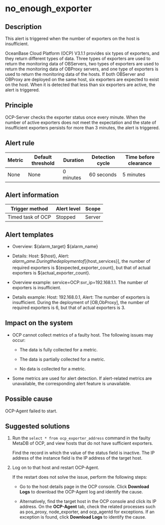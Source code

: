 no_enough_exporter
=======================================

**Description**
------------------------------------

This alert is triggered when the number of exporters on the host is insufficient.

OceanBase Cloud Platform (OCP) V3.1.1 provides six types of exporters, and they return different types of data. Three types of exporters are used to return the monitoring data of OBServers, two types of exporters are used to return the monitoring data of OBProxy servers, and one type of exporters is used to return the monitoring data of the hosts. If both OBServer and OBProxy are deployed on the same host, six exporters are expected to exist on the host. When it is detected that less than six exporters are active, the alert is triggered.

Principle
------------------------------

OCP-Server checks the exporter status once every minute. When the number of active exporters does not meet the expectation and the state of insufficient exporters persists for more than 3 minutes, the alert is triggered.

**Alert rule**
-----------------------------------

| Metric | Default threshold | Duration  | Detection cycle | Time before clearance |
|--------|-------------------|-----------|-----------------|-----------------------|
| None   | None              | 0 minutes | 60 seconds      | 5 minutes             |

**Alert information**
------------------------------------------

|  Trigger method   | Alert level | Scope  |
|-------------------|-------------|--------|
| Timed task of OCP | Stopped     | Server |

**Alert templates**
----------------------------------------

* Overview: ${alarm_target} ${alarm_name}

* Details: Host: ${host}, Alert: ${alarm_name}. During the deployment of [${host_services}], the number of required exporters is ${expected_exporter_count}, but that of actual exporters is ${actual_exporter_count}.

* Overview example: service=OCP:svr_ip=192.168.1.1. The number of exporters is insufficient.

* Details example: Host: 192.168.0.1, Alert: The number of exporters is insufficient. During the deployment of [OB,ObProxy], the number of required exporters is 6, but that of actual exporters is 3.

**Impact on the system**
---------------------------------------------

* OCP cannot collect metrics of a faulty host. The following issues may occur:

  * The data is fully collected for a metric.

  * The data is partially collected for a metric.

  * No data is collected for a metric.

* Some metrics are used for alert detection. If alert-related metrics are unavailable, the corresponding alert feature is unavailable.

**Possible cause**
---------------------------------------

OCP-Agent failed to start.

**Suggested solutions**
--------------------------------------------

1. Run the `select * from ocp_exporter_address` command in the faulty MetaDB of OCP, and view hosts that do not have sufficient exporters.

   Find the record in which the value of the status field is inactive. The IP address of the instance field is the IP address of the target host.

2. Log on to that host and restart OCP-Agent.

   If the restart does not solve the issue, perform the following steps:
   * Go to the host details page in the OCP console. Click **Download Logs** to download the OCP-Agent log and identify the cause.

   * Alternatively, find the target host in the OCP console and click its IP address. On the **OCP-Agent** tab, check the related processes such as pos_proxy, node_exporter, and ocp_agentd for exceptions. If an exception is found, click **Download Logs** to identify the cause.
